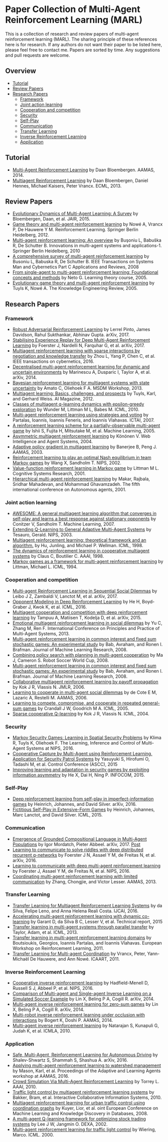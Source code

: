 # Paper Collection of Multi-Agent Reinforcement Learning (MARL)

This is a collection of research and review papers of multi-agent reinforcement learning (MARL). The sharing principle of these references here is for research. If any authors do not want their paper to be listed here, please feel free to contact me. Papers are sorted by time. Any suggestions and pull requests are welcome.

## Overview
* [Tutorial](https://github.com/LantaoYu/MARL-Papers#tutorial)
* [Review Papers](https://github.com/LantaoYu/MARL-Papers#review-papers)
* [Research Papers](https://github.com/LantaoYu/MARL-Papers#research-papers)
  * [Framework](https://github.com/LantaoYu/MARL-Papers#framework)
  * [Joint action learning](https://github.com/LantaoYu/MARL-Papers#joint-action-learning)
  * [Cooperation and competition](https://github.com/LantaoYu/MARL-Papers#cooperation-and-competition)
  * [Security](https://github.com/LantaoYu/MARL-Papers#security)
  * [Self-Play](https://github.com/LantaoYu/MARL-Papers#self-play)
  * [Communication](https://github.com/LantaoYu/MARL-Papers#communication)
  * [Transfer Learning](https://github.com/LantaoYu/MARL-Papers#transfer-learning)
  * [Inverse Reinforcement Learning](https://github.com/LantaoYu/MARL-Papers#inverse-reinforcement-learning)
  * [Application](https://github.com/LantaoYu/MARL-Papers#application)

## Tutorial
* [Multi-Agent Reinforcement Learning](http://swarmlab.unimaas.nl/ala2014/tutorials/marl_introduction.pdf) by Daan Bloembergen. AAMAS, 2014.
* [Multiagent Reinforcement Learning](http://www.ecmlpkdd2013.org/wp-content/uploads/2013/09/Multiagent-Reinforcement-Learning.pdf) by Daan Bloembergen, Daniel Hennes, Michael Kaisers, Peter Vrancx. ECML, 2013.

## Review Papers
* [Evolutionary Dynamics of Multi-Agent Learning: A Survey](https://jair.org/media/4818/live-4818-8818-jair.pdf) by Bloembergen, Daan, et al. JAIR, 2015.
* [Game theory and multi-agent reinforcement learning](https://www.researchgate.net/publication/269100101_Game_Theory_and_Multi-agent_Reinforcement_Learning) by Nowé A, Vrancx P, De Hauwere Y M. Reinforcement Learning. Springer Berlin Heidelberg, 2012.
* [Multi-agent reinforcement learning: An overview](http://www.dcsc.tudelft.nl/~bdeschutter/pub/rep/10_003.pdf) by Buşoniu L, Babuška R, De Schutter B. Innovations in multi-agent systems and applications-1. Springer Berlin Heidelberg, 2010
* [A comprehensive survey of multi-agent reinforcement learning](http://www.dcsc.tudelft.nl/~bdeschutter/pub/rep/07_019.pdf) by Busoniu L, Babuska R, De Schutter B. IEEE Transactions on Systems Man and Cybernetics Part C Applications and Reviews, 2008
* [From single-agent to multi-agent reinforcement learning: Foundational concepts and methods](http://users.isr.ist.utl.pt/~mtjspaan/readingGroup/learningNeto05.pdf) by Neto G. Learning theory course, 2005.
* [Evolutionary game theory and multi-agent reinforcement learning](https://pdfs.semanticscholar.org/bb9f/bee22eae2b47bbf304804a6ac07def1aecdb.pdf) by Tuyls K, Nowé A. The Knowledge Engineering Review, 2005.

## Research Papers

### Framework
* [Robust Adversarial Reinforcement Learning](https://arxiv.org/pdf/1703.02702.pdf) by Lerrel Pinto, James Davidson, Rahul Sukthankar, Abhinav Gupta. arXiv, 2017.
* [Stabilising Experience Replay for Deep Multi-Agent Reinforcement Learning](https://arxiv.org/pdf/1702.08887.pdf) by Foerster J, Nardelli N, Farquhar G, et al. arXiv, 2017.
* [Multiagent reinforcement learning with sparse interactions by negotiation and knowledge transfer](https://arxiv.org/pdf/1508.05328.pdf) by Zhou L, Yang P, Chen C, et al. IEEE transactions on cybernetics, 2016.
* [Decentralised multi-agent reinforcement learning for dynamic and uncertain environments](https://arxiv.org/pdf/1409.4561.pdf) by Marinescu A, Dusparic I, Taylor A, et al. arXiv, 2014.
* [Bayesian reinforcement learning for multiagent systems with state uncertainty](http://www.fransoliehoek.net/docs/Amato13MSDM.pdf) by Amato C, Oliehoek F A. MSDM Workshop, 2013.
* [Multiagent learning: Basics, challenges, and prospects](http://www.weiss-gerhard.info/publications/AI_MAGAZINE_2012_TuylsWeiss.pdf) by Tuyls, Karl, and Gerhard Weiss. AI Magazine, 2012.
* [Classes of multiagent q-learning dynamics with epsilon-greedy exploration](http://icml2010.haifa.il.ibm.com/papers/191.pdf) by Wunder M, Littman M L, Babes M. ICML, 2010.
* [Multi-agent reinforcement learning using strategies and voting](http://ama.imag.fr/~partalas/partalasmarl.pdf) by Partalas, Ioannis, Ioannis Feneris, and Ioannis Vlahavas. ICTAI, 2007.
* [A reinforcement learning scheme for a partially-observable multi-agent game](https://pdfs.semanticscholar.org/57fb/ae00e17c0d798559ebab0e8f4267e032f41d.pdf) by Ishii S, Fujita H, Mitsutake M, et al. Machine Learning, 2005.
* [Asymmetric multiagent reinforcement learning](http://lib.tkk.fi/Diss/2004/isbn9512273594/article1.pdf) by Könönen V. Web Intelligence and Agent Systems, 2004.
* [Adaptive policy gradient in multiagent learning](http://dl.acm.org/citation.cfm?id=860686) by Banerjee B, Peng J. AAMAS, 2003.
* [Reinforcement learning to play an optimal Nash equilibrium in team Markov games](https://papers.nips.cc/paper/2171-reinforcement-learning-to-play-an-optimal-nash-equilibrium-in-team-markov-games.pdf) by Wang X, Sandholm T. NIPS, 2002.
* [Value-function reinforcement learning in Markov game](http://www.sts.rpi.edu/~rsun/si-mal/article3.pdf) by Littman M L. Cognitive Systems Research, 2001.
* [Hierarchical multi-agent reinforcement learning](http://researchers.lille.inria.fr/~ghavamza/my_website/Publications_files/agents01.pdf) by Makar, Rajbala, Sridhar Mahadevan, and Mohammad Ghavamzadeh. The fifth international conference on Autonomous agents, 2001.

### Joint action learning
* [AWESOME: A general multiagent learning algorithm that converges in self-play and learns a best response against stationary opponents](http://www.cs.cmu.edu/~conitzer/awesomeML06.pdf) by Conitzer V, Sandholm T. Machine Learning, 2007.
* [Extending Q-Learning to General Adaptive Multi-Agent Systems](https://papers.nips.cc/paper/2503-extending-q-learning-to-general-adaptive-multi-agent-systems.pdf) by Tesauro, Gerald. NIPS, 2003.
* [Multiagent reinforcement learning: theoretical framework and an algorithm.](http://www.lirmm.fr/~jq/Cours/3cycle/module/HuWellman98icml.pdf) by Hu, Junling, and Michael P. Wellman. ICML, 1998.
* [The dynamics of reinforcement learning in cooperative multiagent systems](http://www.aaai.org/Papers/AAAI/1998/AAAI98-106.pdf) by Claus C, Boutilier C. AAAI, 1998.
* [Markov games as a framework for multi-agent reinforcement learning](https://www.cs.duke.edu/courses/spring07/cps296.3/littman94markov.pdf) by Littman, Michael L. ICML, 1994.

### Cooperation and competition
* [Multi-agent Reinforcement Learning in Sequential Social Dilemmas](https://arxiv.org/pdf/1702.03037.pdf) by Leibo J Z, Zambaldi V, Lanctot M, et al. arXiv, 2017.
* [Opponent Modeling in Deep Reinforcement Learning](http://www.umiacs.umd.edu/~hal/docs/daume16opponent.pdf) by He H, Boyd-Graber J, Kwok K, et al. ICML, 2016.
* [Multiagent cooperation and competition with deep reinforcement learning](https://arxiv.org/pdf/1511.08779.pdf) by Tampuu A, Matiisen T, Kodelja D, et al. arXiv, 2015.
* [Emotional multiagent reinforcement learning in social dilemmas](http://www.uow.edu.au/~fren/documents/EMR_2013.pdf) by Yu C, Zhang M, Ren F. International Conference on Principles and Practice of Multi-Agent Systems, 2013.
* [Multi-agent reinforcement learning in common interest and fixed sum stochastic games: An experimental study](http://www.jmlr.org/papers/volume9/bab08a/bab08a.pdf) by Bab, Avraham, and Ronen I. Brafman. Journal of Machine Learning Research, 2008.
* [Combining policy search with planning in multi-agent cooperation](https://pdfs.semanticscholar.org/5120/d9f2c738ad223e9f8f14cb3fd5612239a35c.pdf) by Ma J, Cameron S. Robot Soccer World Cup, 2008.
* [Multi-agent reinforcement learning in common interest and fixed sum stochastic games: An experimental study](http://www.jmlr.org/papers/volume9/bab08a/bab08a.pdf) by Bab, Avraham, and Ronen I. Brafman. Journal of Machine Learning Research, 2008.
* [Collaborative multiagent reinforcement learning by payoff propagation](http://www.jmlr.org/papers/volume7/kok06a/kok06a.pdf) by Kok J R, Vlassis N. JMLR, 2006.
* [Learning to cooperate in multi-agent social dilemmas](http://citeseerx.ist.psu.edu/viewdoc/download?doi=10.1.1.107.335&rep=rep1&type=pdf) by de Cote E M, Lazaric A, Restelli M. AAMAS, 2006.
* [Learning to compete, compromise, and cooperate in repeated general-sum games](http://www.machinelearning.org/proceedings/icml2005/papers/021_Learning_CrandallGoodrich.pdf) by Crandall J W, Goodrich M A. ICML, 2005.
* [Sparse cooperative Q-learning](http://www.machinelearning.org/proceedings/icml2004/papers/267.pdf) by Kok J R, Vlassis N. ICML, 2004.

### Security
* [Markov Security Games: Learning in Spatial Security Problems](http://www.fransoliehoek.net/docs/Klima16LICMAS.pdf) by Klima R, Tuyls K, Oliehoek F. The Learning, Inference and Control of Multi-Agent Systems at NIPS, 2016.
* [Cooperative Capture by Multi-Agent using Reinforcement Learning, Application for Security Patrol Systems](https://www.researchgate.net/publication/278029978_Cooperative_Capture_by_Multi-Agent_using_Reinforcement_Learning_Application_for_Security_Patrol_Systems) by Yasuyuki S, Hirofumi O, Tadashi M, et al. Control Conference (ASCC), 2015
* [Improving learning and adaptation in security games by exploiting information asymmetry](http://www4.ncsu.edu/~hdai/infocom-2015-XH.pdf) by He X, Dai H, Ning P. INFOCOM, 2015.

### Self-Play
* [Deep reinforcement learning from self-play in imperfect-information games](https://arxiv.org/pdf/1603.01121.pdf) by Heinrich, Johannes, and David Silver. arXiv, 2016.
* [Fictitious Self-Play in Extensive-Form Games](http://jmlr.org/proceedings/papers/v37/heinrich15.pdf) by Heinrich, Johannes, Marc Lanctot, and David Silver. ICML, 2015.

### Communication
* [Emergence of Grounded Compositional Language in Multi-Agent Populations](https://arxiv.org/pdf/1703.04908.pdf) by Igor Mordatch, Pieter Abbeel. arXiv, 2017. [Post](https://openai.com/blog/learning-to-communicate/)
* [Learning to communicate to solve riddles with deep distributed recurrent q-networks](https://arxiv.org/pdf/1602.02672.pdf) by Foerster J N, Assael Y M, de Freitas N, et al. arXiv, 2016.
* [Learning to communicate with deep multi-agent reinforcement learning](https://arxiv.org/pdf/1605.06676.pdf) by Foerster J, Assael Y M, de Freitas N, et al. NIPS, 2016.
* [Coordinating multi-agent reinforcement learning with limited communication](http://www.aamas-conference.org/Proceedings/aamas2013/docs/p1101.pdf) by Zhang, Chongjie, and Victor Lesser. AAMAS, 2013.

### Transfer Learning
* [Transfer Learning for Multiagent Reinforcement Learning Systems](https://www.ijcai.org/Proceedings/16/Papers/565.pdf) by da Silva, Felipe Leno, and Anna Helena Reali Costa. IJCAI, 2016.
* [Accelerating multi-agent reinforcement learning with dynamic co-learning](https://web.cs.umass.edu/publication/docs/2015/UM-CS-2015-004.pdf) by Garant D, da Silva B C, Lesser V, et al. Technical report, 2015
* [Transfer learning in multi-agent systems through parallel transfer](https://www.scss.tcd.ie/~tayloral/res/papers/Taylor_ParallelTransferLearning_ICML_2013.pdf) by Taylor, Adam, et al. ICML, 2013.
* [Transfer learning in multi-agent reinforcement learning domains](https://ewrl.files.wordpress.com/2011/08/ewrl2011_submission_19.pdf) by Boutsioukis, Georgios, Ioannis Partalas, and Ioannis Vlahavas. European Workshop on Reinforcement Learning, 2011.
* [Transfer Learning for Multi-agent Coordination](https://ai.vub.ac.be/~ydehauwe/publications/ICAART2011_2.pdf) by Vrancx, Peter, Yann-Michaël De Hauwere, and Ann Nowé. ICAART, 2011.

### Inverse Reinforcement Learning
* [Cooperative inverse reinforcement learning](http://papers.nips.cc/paper/6420-cooperative-inverse-reinforcement-learning.pdf) by Hadfield-Menell D, Russell S J, Abbeel P, et al. NIPS, 2016.
* [Comparison of Multi-agent and Single-agent Inverse Learning on a Simulated Soccer Example](https://arxiv.org/pdf/1403.6822.pdf) by Lin X, Beling P A, Cogill R. arXiv, 2014.
* [Multi-agent inverse reinforcement learning for zero-sum games](https://arxiv.org/pdf/1403.6508.pdf) by Lin X, Beling P A, Cogill R. arXiv, 2014.
* [Multi-robot inverse reinforcement learning under occlusion with interactions](http://aamas2014.lip6.fr/proceedings/aamas/p173.pdf) by Bogert K, Doshi P. AAMAS, 2014.
* [Multi-agent inverse reinforcement learning](http://homes.soic.indiana.edu/natarasr/Papers/mairl.pdf) by Natarajan S, Kunapuli G, Judah K, et al. ICMLA, 2010.

### Application
* [Safe, Multi-Agent, Reinforcement Learning for Autonomous Driving](https://arxiv.org/pdf/1610.03295.pdf) by Shalev-Shwartz S, Shammah S, Shashua A. arXiv, 2016.
* [Applying multi-agent reinforcement learning to watershed management](https://www.researchgate.net/profile/Karl_Mason/publication/299416955_Applying_Multi-Agent_Reinforcement_Learning_to_Watershed_Management/links/56f545b908ae95e8b6d1d3ff.pdf) by Mason, Karl, et al. Proceedings of the Adaptive and Learning Agents workshop at AAMAS, 2016.
* [Crowd Simulation Via Multi-Agent Reinforcement Learning](http://www.aaai.org/ocs/index.php/AIIDE/AIIDE10/paper/viewFile/2112/2550) by Torrey L. AAAI, 2010.
* [Traffic light control by multiagent reinforcement learning systems](https://pdfs.semanticscholar.org/61bc/b98b7ae3df894f4f72aba3d145bd48ca2cd5.pdf) by Bakker, Bram, et al. Interactive Collaborative Information Systems, 2010.
* [Multiagent reinforcement learning for urban traffic control using coordination graphs](https://staff.science.uva.nl/s.a.whiteson/pubs/kuyerecml08.pdf) by Kuyer, Lior, et al. oint European Conference on Machine Learning and Knowledge Discovery in Databases, 2008.
* [A multi-agent Q-learning framework for optimizing stock trading systems](https://www.researchgate.net/publication/221465347_A_Multi-agent_Q-learning_Framework_for_Optimizing_Stock_Trading_Systems) by Lee J W, Jangmin O. DEXA, 2002.
* [Multi-agent reinforcement learning for traffic light control](http://citeseerx.ist.psu.edu/viewdoc/download;jsessionid=422747CB9AF552CF1C4E455220E3F96F?doi=10.1.1.32.9887&rep=rep1&type=pdf) by Wiering, Marco. ICML. 2000.
